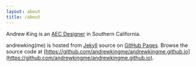```yaml
---
layout: about
title: /about
---
```


Andrew King is an [AEC Designer](http://www.linkedin.com/pub/andrew-king/44/a9a/1b3) in Southern California.

andrewking(me) is hosted from [Jekyll](http://jekyllrb.com) source on [GitHub Pages](http://pages.github.com). Browse the source code at [https://github.com/andrewkingme/andrewkingme.github.io](https://github.com/andrewkingme/andrewkingme.github.io).
